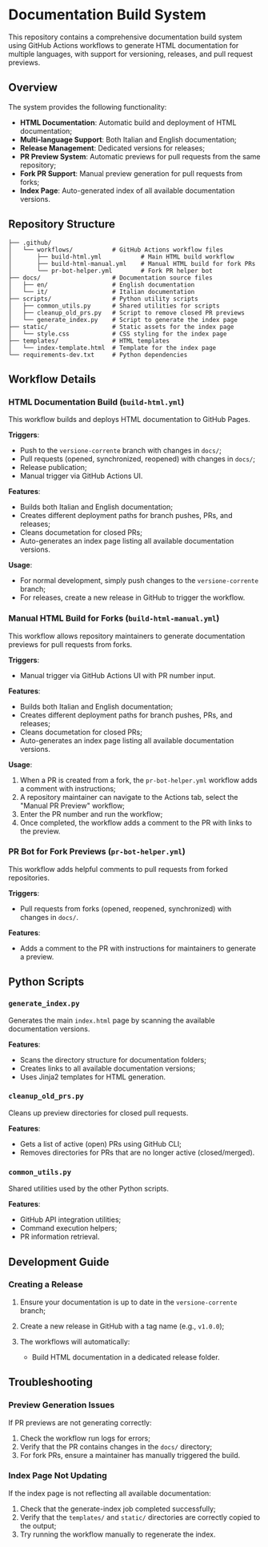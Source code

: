 # Documentation Build System

This repository contains a comprehensive documentation build system using GitHub Actions workflows to generate HTML documentation for multiple languages, with support for versioning, releases, and pull request previews.

## Overview

The system provides the following functionality:

- **HTML Documentation**: Automatic build and deployment of HTML documentation;
- **Multi-language Support**: Both Italian and English documentation;
- **Release Management**: Dedicated versions for releases;
- **PR Preview System**: Automatic previews for pull requests from the same repository;
- **Fork PR Support**: Manual preview generation for pull requests from forks;
- **Index Page**: Auto-generated index of all available documentation versions.

## Repository Structure

```
├── .github/
│   └── workflows/           # GitHub Actions workflow files
│       ├── build-html.yml           # Main HTML build workflow
│       ├── build-html-manual.yml    # Manual HTML build for fork PRs
│       └── pr-bot-helper.yml        # Fork PR helper bot
├── docs/                    # Documentation source files
│   ├── en/                  # English documentation
│   └── it/                  # Italian documentation
├── scripts/                 # Python utility scripts
│   ├── common_utils.py      # Shared utilities for scripts
│   ├── cleanup_old_prs.py   # Script to remove closed PR previews
│   └── generate_index.py    # Script to generate the index page
├── static/                  # Static assets for the index page
│   └── style.css            # CSS styling for the index page
├── templates/               # HTML templates
│   └── index-template.html  # Template for the index page
└── requirements-dev.txt     # Python dependencies
```

## Workflow Details

### HTML Documentation Build (`build-html.yml`)

This workflow builds and deploys HTML documentation to GitHub Pages.

**Triggers**:
- Push to the `versione-corrente` branch with changes in `docs/`;
- Pull requests (opened, synchronized, reopened) with changes in `docs/`;
- Release publication;
- Manual trigger via GitHub Actions UI.

**Features**:
- Builds both Italian and English documentation;
- Creates different deployment paths for branch pushes, PRs, and releases;
- Cleans documetation for closed PRs;
- Auto-generates an index page listing all available documentation versions.

**Usage**:
- For normal development, simply push changes to the `versione-corrente` branch;
- For releases, create a new release in GitHub to trigger the workflow.

### Manual HTML Build for Forks (`build-html-manual.yml`)

This workflow allows repository maintainers to generate documentation previews for pull requests from forks.

**Triggers**:
- Manual trigger via GitHub Actions UI with PR number input.

**Features**:
- Builds both Italian and English documentation;
- Creates different deployment paths for branch pushes, PRs, and releases;
- Cleans documetation for closed PRs;
- Auto-generates an index page listing all available documentation versions.

**Usage**:
1. When a PR is created from a fork, the `pr-bot-helper.yml` workflow adds a comment with instructions;
2. A repository maintainer can navigate to the Actions tab, select the "Manual PR Preview" workflow;
3. Enter the PR number and run the workflow;
4. Once completed, the workflow adds a comment to the PR with links to the preview.

### PR Bot for Fork Previews (`pr-bot-helper.yml`)

This workflow adds helpful comments to pull requests from forked repositories.

**Triggers**:
- Pull requests from forks (opened, reopened, synchronized) with changes in `docs/`.

**Features**:
- Adds a comment to the PR with instructions for maintainers to generate a preview.

## Python Scripts

### `generate_index.py`

Generates the main `index.html` page by scanning the available documentation versions.

**Features**:
- Scans the directory structure for documentation folders;
- Creates links to all available documentation versions;
- Uses Jinja2 templates for HTML generation.

### `cleanup_old_prs.py`

Cleans up preview directories for closed pull requests.

**Features**:
- Gets a list of active (open) PRs using GitHub CLI;
- Removes directories for PRs that are no longer active (closed/merged).

### `common_utils.py`

Shared utilities used by the other Python scripts.

**Features**:
- GitHub API integration utilities;
- Command execution helpers;
- PR information retrieval.

## Development Guide

### Creating a Release

1. Ensure your documentation is up to date in the `versione-corrente` branch;

2. Create a new release in GitHub with a tag name (e.g., `v1.0.0`);

3. The workflows will automatically:
   - Build HTML documentation in a dedicated release folder.

## Troubleshooting

### Preview Generation Issues

If PR previews are not generating correctly:

1. Check the workflow run logs for errors;
2. Verify that the PR contains changes in the `docs/` directory;
3. For fork PRs, ensure a maintainer has manually triggered the build.

### Index Page Not Updating

If the index page is not reflecting all available documentation:

1. Check that the generate-index job completed successfully;
2. Verify that the `templates/` and `static/` directories are correctly copied to the output;
3. Try running the workflow manually to regenerate the index.